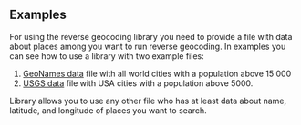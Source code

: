 ## Examples

For using the reverse geocoding library you need to provide а file with data about places among you want to run reverse geocoding. 
In examples you can see how to use а library with two example files:
 1. [GeoNames data](http://www.geonames.org) file with all world cities with a population above 15 000
 2. [USGS data](https://www.usgs.gov/core-science-systems/ngp/board-on-geographic-names/download-gnis-data) file with USA cities with a population above 5000.

Library allows you to use any other file who has at least data about name, latitude, and longitude of places you want to search.